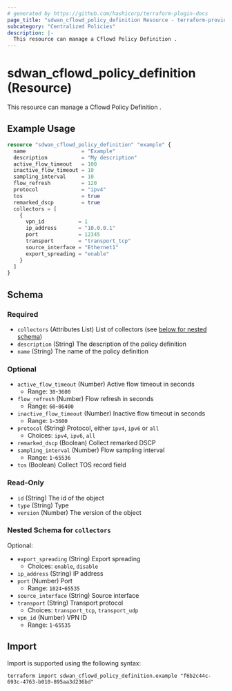 ```yaml
---
# generated by https://github.com/hashicorp/terraform-plugin-docs
page_title: "sdwan_cflowd_policy_definition Resource - terraform-provider-sdwan"
subcategory: "Centralized Policies"
description: |-
  This resource can manage a Cflowd Policy Definition .
---
```


# sdwan_cflowd_policy_definition (Resource)

This resource can manage a Cflowd Policy Definition .

## Example Usage

```terraform
resource "sdwan_cflowd_policy_definition" "example" {
  name                  = "Example"
  description           = "My description"
  active_flow_timeout   = 100
  inactive_flow_timeout = 10
  sampling_interval     = 10
  flow_refresh          = 120
  protocol              = "ipv4"
  tos                   = true
  remarked_dscp         = true
  collectors = [
    {
      vpn_id           = 1
      ip_address       = "10.0.0.1"
      port             = 12345
      transport        = "transport_tcp"
      source_interface = "Ethernet1"
      export_spreading = "enable"
    }
  ]
}
```

<!-- schema generated by tfplugindocs -->
## Schema

### Required

- `collectors` (Attributes List) List of collectors (see [below for nested schema](#nestedatt--collectors))
- `description` (String) The description of the policy definition
- `name` (String) The name of the policy definition

### Optional

- `active_flow_timeout` (Number) Active flow timeout in seconds
  - Range: `30`-`3600`
- `flow_refresh` (Number) Flow refresh in seconds
  - Range: `60`-`86400`
- `inactive_flow_timeout` (Number) Inactive flow timeout in seconds
  - Range: `1`-`3600`
- `protocol` (String) Protocol, either `ipv4`, `ipv6` or `all`
  - Choices: `ipv4`, `ipv6`, `all`
- `remarked_dscp` (Boolean) Collect remarked DSCP
- `sampling_interval` (Number) Flow sampling interval
  - Range: `1`-`65536`
- `tos` (Boolean) Collect TOS record field

### Read-Only

- `id` (String) The id of the object
- `type` (String) Type
- `version` (Number) The version of the object

<a id="nestedatt--collectors"></a>
### Nested Schema for `collectors`

Optional:

- `export_spreading` (String) Export spreading
  - Choices: `enable`, `disable`
- `ip_address` (String) IP address
- `port` (Number) Port
  - Range: `1024`-`65535`
- `source_interface` (String) Source interface
- `transport` (String) Transport protocol
  - Choices: `transport_tcp`, `transport_udp`
- `vpn_id` (Number) VPN ID
  - Range: `1`-`65535`

## Import

Import is supported using the following syntax:

```shell
terraform import sdwan_cflowd_policy_definition.example "f6b2c44c-693c-4763-b010-895aa3d236bd"
```
